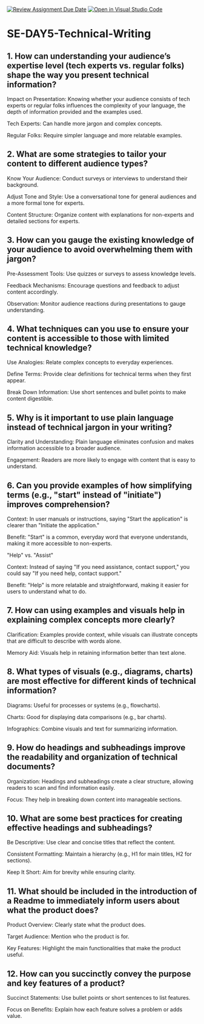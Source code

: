 [![Review Assignment Due Date](https://classroom.github.com/assets/deadline-readme-button-22041afd0340ce965d47ae6ef1cefeee28c7c493a6346c4f15d667ab976d596c.svg)](https://classroom.github.com/a/zsAR-pyY)
[![Open in Visual Studio Code](https://classroom.github.com/assets/open-in-vscode-2e0aaae1b6195c2367325f4f02e2d04e9abb55f0b24a779b69b11b9e10269abc.svg)](https://classroom.github.com/online_ide?assignment_repo_id=18666896&assignment_repo_type=AssignmentRepo)
# SE-DAY5-Technical-Writing
## 1. How can understanding your audience’s expertise level (tech experts vs. regular folks) shape the way you present technical information?

Impact on Presentation: Knowing whether your audience consists of tech experts or regular folks influences the complexity of your language, the depth of information provided and the examples used.

Tech Experts: Can handle more jargon and complex concepts.

Regular Folks: Require simpler language and more relatable examples.

## 2. What are some strategies to tailor your content to different audience types?

Know Your Audience: Conduct surveys or interviews to understand their background.

Adjust Tone and Style: Use a conversational tone for general audiences and a more formal tone for experts.

Content Structure: Organize content with explanations for non-experts and detailed sections for experts.

## 3. How can you gauge the existing knowledge of your audience to avoid overwhelming them with jargon?

Pre-Assessment Tools: Use quizzes or surveys to assess knowledge levels.

Feedback Mechanisms: Encourage questions and feedback to adjust content accordingly.

Observation: Monitor audience reactions during presentations to gauge understanding.

## 4. What techniques can you use to ensure your content is accessible to those with limited technical knowledge?

Use Analogies: Relate complex concepts to everyday experiences.

Define Terms: Provide clear definitions for technical terms when they first appear.

Break Down Information: Use short sentences and bullet points to make content digestible.

## 5. Why is it important to use plain language instead of technical jargon in your writing?

Clarity and Understanding: Plain language eliminates confusion and makes information accessible to a broader audience.

Engagement: Readers are more likely to engage with content that is easy to understand.

## 6. Can you provide examples of how simplifying terms (e.g., "start" instead of "initiate") improves comprehension?

Context: In user manuals or instructions, saying "Start the application" is clearer than "Initiate the application."

Benefit: "Start" is a common, everyday word that everyone understands, making it more accessible to non-experts.

"Help" vs. "Assist"

Context: Instead of saying "If you need assistance, contact support," you could say "If you need help, contact support."

Benefit: "Help" is more relatable and straightforward, making it easier for users to understand what to do.

## 7. How can using examples and visuals help in explaining complex concepts more clearly?

Clarification: Examples provide context, while visuals can illustrate concepts that are difficult to describe with words alone.

Memory Aid: Visuals help in retaining information better than text alone.

## 8. What types of visuals (e.g., diagrams, charts) are most effective for different kinds of technical information?

Diagrams: Useful for processes or systems (e.g., flowcharts).

Charts: Good for displaying data comparisons (e.g., bar charts).

Infographics: Combine visuals and text for summarizing information.

## 9. How do headings and subheadings improve the readability and organization of technical documents?

Organization: Headings and subheadings create a clear structure, allowing readers to scan and find information easily.

Focus: They help in breaking down content into manageable sections.

## 10. What are some best practices for creating effective headings and subheadings?

Be Descriptive: Use clear and concise titles that reflect the content.

Consistent Formatting: Maintain a hierarchy (e.g., H1 for main titles, H2 for sections).

Keep It Short: Aim for brevity while ensuring clarity.

## 11. What should be included in the introduction of a Readme to immediately inform users about what the product does?

Product Overview: Clearly state what the product does.

Target Audience: Mention who the product is for.

Key Features: Highlight the main functionalities that make the product useful.

## 12. How can you succinctly convey the purpose and key features of a product?

Succinct Statements: Use bullet points or short sentences to list features.

Focus on Benefits: Explain how each feature solves a problem or adds value.
